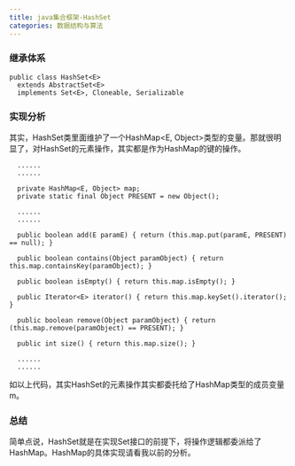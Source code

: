 ```yaml
---
title: java集合框架-HashSet
categories: 数据结构与算法
---
```


### 继承体系

```
public class HashSet<E>
  extends AbstractSet<E>
  implements Set<E>, Cloneable, Serializable
```

### 实现分析

其实，HashSet类里面维护了一个HashMap<E, Object>类型的变量。那就很明显了，对HashSet的元素操作，其实都是作为HashMap的键的操作。

```
  ......
  ......

  private HashMap<E, Object> map;
  private static final Object PRESENT = new Object();

  ......
  ......

  public boolean add(E paramE) { return (this.map.put(paramE, PRESENT) == null); }

  public boolean contains(Object paramObject) { return this.map.containsKey(paramObject); }

  public boolean isEmpty() { return this.map.isEmpty(); }

  public Iterator<E> iterator() { return this.map.keySet().iterator(); }

  public boolean remove(Object paramObject) { return (this.map.remove(paramObject) == PRESENT); }

  public int size() { return this.map.size(); }

  ......
  ......
```

如以上代码，其实HashSet的元素操作其实都委托给了HashMap类型的成员变量m。

### 总结

简单点说，HashSet就是在实现Set接口的前提下，将操作逻辑都委派给了HashMap。HashMap的具体实现请看我以前的分析。
